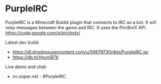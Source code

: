 PurpleIRC
=========

PurpleIRC is a Minecraft Bukkit plugin that connects to IRC as a bot. It will relay messages between the game and IRC. 
It uses the PircBotX API. https://code.google.com/p/pircbotx/

Latest dev build: 
* https://dl.dropboxusercontent.com/u/30679730/dist/PurpleIRC.jar
* https://db.tt/HnvmB7tj

Live demo and chat:
* irc.esper.net - #PurpleIRC
